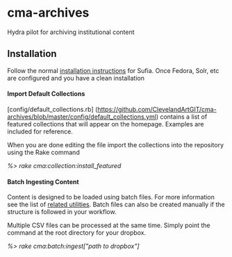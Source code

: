 # cma-archives
Hydra pilot for archiving institutional content

## Installation
Follow the normal [installation instructions](https://github.com/projecthydra/sufia/) for Sufia. Once Fedora, Solr, etc are configured and you have a clean installation

#### Import Default Collections
[config/default_collections.rb] (https://github.com/ClevelandArtGIT/cma-archives/blob/master/config/default_collections.yml) contains a list of featured collections that will appear on the homepage. Examples are included for reference.

When you are done editing the file import the collections into the repository using the Rake command

_%&gt; rake cma:collection:install_featured_

#### Batch Ingesting Content
Content is designed to be loaded using batch files. For more information see
the list of [related utilities](https://github.com/ClevelandArtGIT/cma-archives-utils). Batch files can also be created manually if the structure is followed in your workflow.

Multiple CSV files can be processed at the same time. Simply point the command
at the root directory for your dropbox.

_%&gt; rake cma:batch:ingest["path to dropbox"]_
